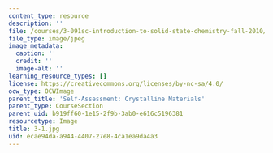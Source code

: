 ```yaml
---
content_type: resource
description: ''
file: /courses/3-091sc-introduction-to-solid-state-chemistry-fall-2010/ecae94daa944440727e84ca1ea9da4a3_3-1.jpg
file_type: image/jpeg
image_metadata:
  caption: ''
  credit: ''
  image-alt: ''
learning_resource_types: []
license: https://creativecommons.org/licenses/by-nc-sa/4.0/
ocw_type: OCWImage
parent_title: 'Self-Assessment: Crystalline Materials'
parent_type: CourseSection
parent_uid: b919ff60-1e15-2f9b-3ab0-e616c5196381
resourcetype: Image
title: 3-1.jpg
uid: ecae94da-a944-4407-27e8-4ca1ea9da4a3
---
```

